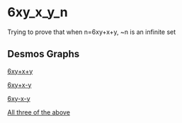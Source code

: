 # 6xy_x_y_n
Trying to prove that when n=6xy+x+y, ~n is an infinite set


## Desmos Graphs
[6xy+x+y](https://www.desmos.com/calculator/gimfsny4b6 "Only 164 elements")

[6xy+x-y](https://www.desmos.com/calculator/7bpqfubddv "REALLY BIG - 544 points")

[6xy-x-y](https://www.desmos.com/calculator/fe8kv1kt9r "Only 157 elements")

[All three of the above](https://www.desmos.com/calculator/5chgvyriuf "1606 elements!!!")
